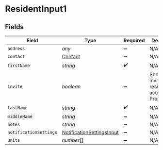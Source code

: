 # ResidentInput1


## Fields

| Field                                                                         | Type                                                                          | Required                                                                      | Description                                                                   |
| ----------------------------------------------------------------------------- | ----------------------------------------------------------------------------- | ----------------------------------------------------------------------------- | ----------------------------------------------------------------------------- |
| `address`                                                                     | *any*                                                                         | :heavy_minus_sign:                                                            | N/A                                                                           |
| `contact`                                                                     | [Contact](../../models/shared/contact.md)                                     | :heavy_minus_sign:                                                            | N/A                                                                           |
| `firstName`                                                                   | *string*                                                                      | :heavy_check_mark:                                                            | N/A                                                                           |
| `invite`                                                                      | *boolean*                                                                     | :heavy_minus_sign:                                                            | Send an invite to the resident to access PropertyMeld                         |
| `lastName`                                                                    | *string*                                                                      | :heavy_check_mark:                                                            | N/A                                                                           |
| `middleName`                                                                  | *string*                                                                      | :heavy_minus_sign:                                                            | N/A                                                                           |
| `notes`                                                                       | *string*                                                                      | :heavy_minus_sign:                                                            | N/A                                                                           |
| `notificationSettings`                                                        | [NotificationSettingsInput](../../models/shared/notificationsettingsinput.md) | :heavy_minus_sign:                                                            | N/A                                                                           |
| `units`                                                                       | *number*[]                                                                    | :heavy_minus_sign:                                                            | N/A                                                                           |